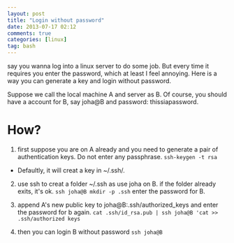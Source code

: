```yaml
---
layout: post
title: "Login without password"
date: 2013-07-17 02:12
comments: true
categories: [linux] 
tag: bash
---
```



say you wanna log into a linux server to do some job. But every time it requires you enter the password, which at least I feel annoying. Here is a way you can generate a key and login without password. 

Suppose we call the local machine A and server as B. Of course, you should have a account for B, say joha@B and password: thissiapassword. 

# How? 
1. first suppose you are on A already and you need to generate a pair of authentication keys. Do not enter any passphrase.
`ssh-keygen -t rsa`

* Defaultly, it will creat a key in ~/.ssh/. 

2. use ssh to creat a folder ~/.ssh as use joha on B. if the folder already exits, it's ok. 
`ssh joha@B mkdir -p .ssh`
enter the password for B. 

3. append A's new public key to joha@B:.ssh/authorized_keys and enter the password for b again. 
`cat .ssh/id_rsa.pub | ssh joha@B 'cat >> .ssh/authorized keys`

4. then you can login B without password
`ssh joha@B`

